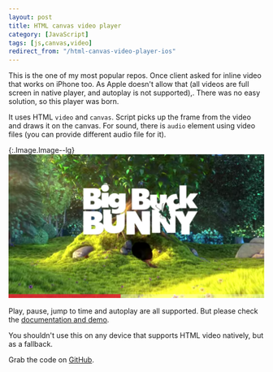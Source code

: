 ```yaml
---
layout: post
title: HTML canvas video player
category: [JavaScript]
tags: [js,canvas,video]
redirect_from: "/html-canvas-video-player-ios"
---
```


This is the one of my most popular repos. Once client asked for inline video that works on iPhone too.
As Apple doesn't allow that (all videos are full screen in native player, and autoplay is not supported),.
There was no easy solution, so this player was born.

It uses HTML `video` and `canvas`. Script picks up the frame from the video and draws it on the canvas.
For sound, there is `audio` element using video files (you can provide different audio file for it).

{:.Image.Image--lg}
[![HTML canvas video player - Demo](/public/img/projects/canvas-video.jpg)](http://stanko.github.io/html-canvas-video-player/)

Play, pause, jump to time and autoplay are all supported.
But please check the [documentation and demo](http://stanko.github.io/html-canvas-video-player/).

You shouldn't use this on any device that supports HTML video natively, but as a fallback.

Grab the code on [GitHub](https://github.com/Stanko/html-canvas-video-player).
